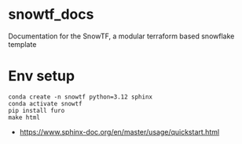 # snowtf_docs
Documentation for the SnowTF, a modular terraform based snowflake template

# Env setup

```
conda create -n snowtf python=3.12 sphinx
conda activate snowtf
pip install furo
make html
```

- https://www.sphinx-doc.org/en/master/usage/quickstart.html

